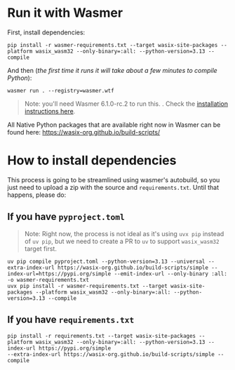 # Run it with Wasmer

First, install dependencies:

```
pip install -r wasmer-requirements.txt --target wasix-site-packages --platform wasix_wasm32 --only-binary=:all: --python-version=3.13 --compile
```

And then (*the first time it runs it will take about a few minutes to compile Python*):
```
wasmer run . --registry=wasmer.wtf
```

> Note: you'll need Wasmer 6.1.0-rc.2 to run this. . Check the [installation instructions here](https://github.com/wasmerio/wasmer/releases/tag/v6.1.0-rc.2).

All Native Python packages that are available right now in Wasmer can be found here:
https://wasix-org.github.io/build-scripts/

# How to install dependencies

This process is going to be streamlined using wasmer's autobuild, so you just need to upload a zip with the source and `requirements.txt`. Until that happens, please do:

## If you have `pyproject.toml`

> Note: Right now, the process is not ideal as it's using `uvx pip` instead of `uv pip`, but we need to create a PR to `uv` to support `wasix_wasm32` target first.

```
uv pip compile pyproject.toml --python-version=3.13 --universal --extra-index-url https://wasix-org.github.io/build-scripts/simple --index-url=https://pypi.org/simple --emit-index-url --only-binary :all: -o wasmer-requirements.txt
uvx pip install -r wasmer-requirements.txt --target wasix-site-packages --platform wasix_wasm32 --only-binary=:all: --python-version=3.13 --compile
```

## If you have `requirements.txt`

```
pip install -r requirements.txt --target wasix-site-packages --platform wasix_wasm32 --only-binary=:all: --python-version=3.13 --index-url https://pypi.org/simple
--extra-index-url https://wasix-org.github.io/build-scripts/simple --compile
```
